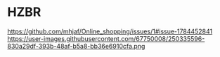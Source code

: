 # HZBR


[https://github.com/mhjaf/Online_shopping/issues/1#issue-1784452841
](https://user-images.githubusercontent.com/67750008/250335596-830a29df-393b-48af-b5a8-bb36e6910cfa.png)https://user-images.githubusercontent.com/67750008/250335596-830a29df-393b-48af-b5a8-bb36e6910cfa.png
